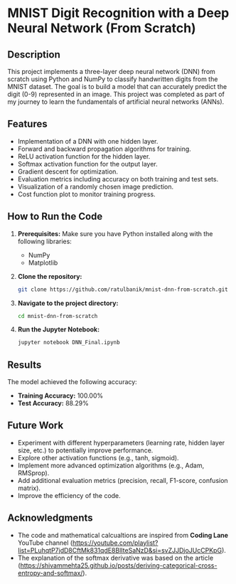 # MNIST Digit Recognition with a Deep Neural Network (From Scratch)

## Description

This project implements a three-layer deep neural network (DNN) from scratch using Python and NumPy to classify handwritten digits from the MNIST dataset. The goal is to build a model that can accurately predict the digit (0-9) represented in an image. This project was completed as part of my journey to learn the fundamentals of artificial neural networks (ANNs).

## Features

- Implementation of a DNN with one hidden layer.
- Forward and backward propagation algorithms for training.
- ReLU activation function for the hidden layer.
- Softmax activation function for the output layer.
- Gradient descent for optimization.
- Evaluation metrics including accuracy on both training and test sets. 
- Visualization of a randomly chosen image prediction.
- Cost function plot to monitor training progress.

## How to Run the Code

1. **Prerequisites:** Make sure you have Python installed along with the following libraries:
   - NumPy
   - Matplotlib

2. **Clone the repository:**
   ```bash
   git clone https://github.com/ratulbanik/mnist-dnn-from-scratch.git

3. **Navigate to the project directory:**
   ```bash
   cd mnist-dnn-from-scratch

4. **Run the Jupyter Notebook:**
   ```bash
   jupyter notebook DNN_Final.ipynb

## Results

The model achieved the following accuracy:
- **Training Accuracy:** 100.00%
- **Test Accuracy:** 88.29%

## Future Work

- Experiment with different hyperparameters (learning rate, hidden layer size, etc.) to potentially improve performance.
- Explore other activation functions (e.g., tanh, sigmoid).
- Implement more advanced optimization algorithms (e.g., Adam, RMSprop).
- Add additional evaluation metrics (precision, recall, F1-score, confusion matrix).
- Improve the efficiency of the code.

## Acknowledgments

- The code and mathematical calcualtions are inspired from **Coding Lane** YouTube channel (https://youtube.com/playlist?list=PLuhqtP7jdD8CftMk831qdE8BlIteSaNzD&si=svZJJDjoJUcCPKpG).
- The explanation of the softmax derivative was based on the article (https://shivammehta25.github.io/posts/deriving-categorical-cross-entropy-and-softmax/).
